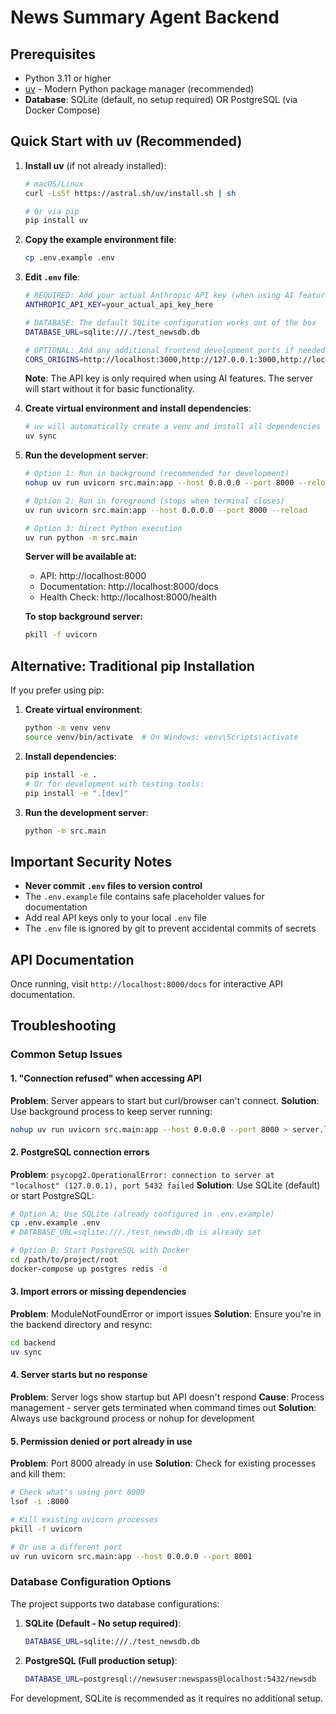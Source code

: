 # News Summary Agent Backend

## Prerequisites

- Python 3.11 or higher
- [uv](https://github.com/astral-sh/uv) - Modern Python package manager (recommended)
- **Database**: SQLite (default, no setup required) OR PostgreSQL (via Docker Compose)

## Quick Start with uv (Recommended)

1. **Install uv** (if not already installed):
   ```bash
   # macOS/Linux
   curl -LsSf https://astral.sh/uv/install.sh | sh

   # Or via pip
   pip install uv
   ```

2. **Copy the example environment file**:
   ```bash
   cp .env.example .env
   ```

3. **Edit `.env` file**:
   ```bash
   # REQUIRED: Add your actual Anthropic API key (when using AI features)
   ANTHROPIC_API_KEY=your_actual_api_key_here
   
   # DATABASE: The default SQLite configuration works out of the box
   DATABASE_URL=sqlite:///./test_newsdb.db
   
   # OPTIONAL: Add any additional frontend development ports if needed
   CORS_ORIGINS=http://localhost:3000,http://127.0.0.1:3000,http://localhost:3001,http://127.0.0.1:3001,http://localhost:3002,http://127.0.0.1:3002
   ```

   **Note**: The API key is only required when using AI features. The server will start without it for basic functionality.

4. **Create virtual environment and install dependencies**:
   ```bash
   # uv will automatically create a venv and install all dependencies
   uv sync
   ```

5. **Run the development server**:
   ```bash
   # Option 1: Run in background (recommended for development)
   nohup uv run uvicorn src.main:app --host 0.0.0.0 --port 8000 --reload > server.log 2>&1 &
   
   # Option 2: Run in foreground (stops when terminal closes)
   uv run uvicorn src.main:app --host 0.0.0.0 --port 8000 --reload
   
   # Option 3: Direct Python execution
   uv run python -m src.main
   ```

   **Server will be available at:**
   - API: http://localhost:8000
   - Documentation: http://localhost:8000/docs
   - Health Check: http://localhost:8000/health

   **To stop background server:**
   ```bash
   pkill -f uvicorn
   ```

## Alternative: Traditional pip Installation

If you prefer using pip:

1. **Create virtual environment**:
   ```bash
   python -m venv venv
   source venv/bin/activate  # On Windows: venv\Scripts\activate
   ```

2. **Install dependencies**:
   ```bash
   pip install -e .
   # Or for development with testing tools:
   pip install -e ".[dev]"
   ```

3. **Run the development server**:
   ```bash
   python -m src.main
   ```

## Important Security Notes

- **Never commit `.env` files to version control**
- The `.env.example` file contains safe placeholder values for documentation
- Add real API keys only to your local `.env` file
- The `.env` file is ignored by git to prevent accidental commits of secrets

## API Documentation

Once running, visit `http://localhost:8000/docs` for interactive API documentation.

## Troubleshooting

### Common Setup Issues

#### 1. "Connection refused" when accessing API
**Problem**: Server appears to start but curl/browser can't connect.
**Solution**: Use background process to keep server running:
```bash
nohup uv run uvicorn src.main:app --host 0.0.0.0 --port 8000 > server.log 2>&1 &
```

#### 2. PostgreSQL connection errors
**Problem**: `psycopg2.OperationalError: connection to server at "localhost" (127.0.0.1), port 5432 failed`
**Solution**: Use SQLite (default) or start PostgreSQL:
```bash
# Option A: Use SQLite (already configured in .env.example)
cp .env.example .env
# DATABASE_URL=sqlite:///./test_newsdb.db is already set

# Option B: Start PostgreSQL with Docker
cd /path/to/project/root
docker-compose up postgres redis -d
```

#### 3. Import errors or missing dependencies
**Problem**: ModuleNotFoundError or import issues
**Solution**: Ensure you're in the backend directory and resync:
```bash
cd backend
uv sync
```

#### 4. Server starts but no response
**Problem**: Server logs show startup but API doesn't respond
**Cause**: Process management - server gets terminated when command times out
**Solution**: Always use background process or nohup for development

#### 5. Permission denied or port already in use
**Problem**: Port 8000 already in use
**Solution**: Check for existing processes and kill them:
```bash
# Check what's using port 8000
lsof -i :8000

# Kill existing uvicorn processes
pkill -f uvicorn

# Or use a different port
uv run uvicorn src.main:app --host 0.0.0.0 --port 8001
```

### Database Configuration Options

The project supports two database configurations:

1. **SQLite (Default - No setup required)**:
   ```bash
   DATABASE_URL=sqlite:///./test_newsdb.db
   ```

2. **PostgreSQL (Full production setup)**:
   ```bash
   DATABASE_URL=postgresql://newsuser:newspass@localhost:5432/newsdb
   ```

For development, SQLite is recommended as it requires no additional setup.